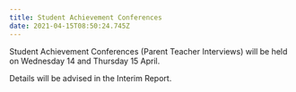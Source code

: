 ```yaml
---
title: Student Achievement Conferences
date: 2021-04-15T08:50:24.745Z
---
```

Student Achievement Conferences (Parent Teacher Interviews) will be held on Wednesday 14 and Thursday 15 April.
 

Details will be advised in the Interim Report.